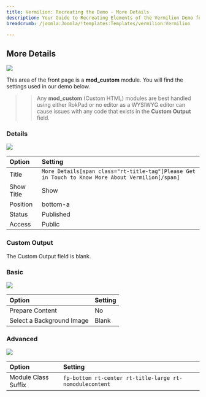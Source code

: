 ```yaml
---
title: Vermilion: Recreating the Demo - More Details
description: Your Guide to Recreating Elements of the Vermilion Demo for Joomla
breadcrumb: /joomla:Joomla/!templates:Templates/vermilion:Vermilion

---
```


More Details
-----

![][demo]

This area of the front page is a **mod_custom** module. You will find the settings used in our demo below.

>> Any **mod_custom** (Custom HTML) modules are best handled using either RokPad or no editor as a WYSIWYG editor can cause issues with any code that exists in the **Custom Output** field.

### Details

![][demo2]

| Option      | Setting                                                                                          |
| :---------- | :----------                                                                                      |
| Title       | `More Details[span class="rt-title-tag"]Please Get in Touch to Know More About Vermilion[/span]` |
| Show Title  | Show                                                                                             |
| Position    | bottom-a                                                                                         |
| Status      | Published                                                                                        |
| Access      | Public                                                                                           |

### Custom Output

The Custom Output field is blank.

### Basic

![][demo3]

| Option                    | Setting     |
| :----------               | :---------- |
| Prepare Content           | No          |
| Select a Background Image | Blank       |

### Advanced

![][demo4]

| Option              | Setting                                                 |
| :----------         | :----------                                             |
| Module Class Suffix | `fp-bottom rt-center rt-title-large rt-nomodulecontent` |

[demo]: assets/demo_11.jpeg
[demo2]: assets/demo_11a.jpeg
[demo3]: assets/demo_11b.jpeg
[demo4]: assets/demo_11c.jpeg
